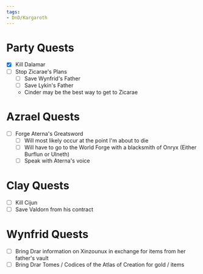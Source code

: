 ```yaml
---
tags:
- DnD/Kargaroth
---
```


# Party Quests
- [x] Kill Dalamar
- [ ] Stop Zicarae's Plans
	- [ ] Save Wynfrid's Father
	- [ ] Save Lykin's Father
	 - Cinder may be the best way to get to Zicarae

# Azrael Quests
- [ ] Forge Aterna's Greatsword
	- [ ] Will most likely occur at the point I'm about to die
	- [ ] Will have to go to the World Forge with a blacksmith of Onryx (Either Burflun or Ulneth)
	- [ ] Speak with Aterna's voice

# Clay Quests
- [ ] Kill Cijun
- [ ] Save Valdorn from his contract

# Wynfrid Quests
- [ ] Bring Drar information on Xinzounux in exchange for items from her father's vault
- [ ] Bring Drar Tomes / Codices of the Atlas of Creation for gold / items